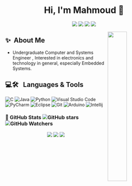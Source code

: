 <h1 align="center">Hi, I'm Mahmoud 👋</h1>
<p align="center">
    <a href="https://www.linkedin.com/in/mahmoud-samy-519986125"><img src="https://img.shields.io/badge/linkedin-%230177B5?style=flat&logo=linkedin&logoColor=white"/></a>
    <a href="https://www.facebook.com/7oda.samy.72/"><img src="https://img.shields.io/badge/Facebook-%231877F2.svg?style=flat&logo=Facebook&logoColor=white"/></a>
    <a href="mailto:mahmoudsamyzx11@gmail.com"><img src="https://img.shields.io/badge/Gmail-D14836?style=flat&logo=gmail&logoColor=white""/></a>
    <a href="https://discordapp.com/users/602878581772779520"><img src="https://img.shields.io/badge/Discord-4634f0?logo=discord&logoColor=white&style=flat"/></a>
  </p>
    <img src="https://media0.giphy.com/media/qgQUggAC3Pfv687qPC/giphy.gif?cid=6c09b9525nx2hasiq6pptd30pbjk44r135tt34h1r2nbgsq6&ep=v1_internal_gif_by_id&rid=giphy.gif&ct=g" align="right" width="35%"/>
    
## ✨&nbsp; About Me
- Undergraduate Computer and Systems Engineer , Interested in electronics and technology in general, especially Embedded Systems.


## 💻🛠 &nbsp; Languages & Tools
![C](https://img.shields.io/badge/c-%2300599C.svg?style=flate&logo=c&logoColor=white)
![Java](https://img.shields.io/badge/java-%23ED8B00.svg?style=flat&logo=openjdk&logoColor=white)
![Python](https://img.shields.io/badge/python-3670A0?style=flat&logo=python&logoColor=ffdd54)
![Visual Studio Code](https://img.shields.io/badge/Visual%20Studio%20Code-0078d7.svg?style=flat&logo=visual-studio-code&logoColor=white)
![PyCharm](https://img.shields.io/badge/pycharm-143?style=flat&logo=pycharm&logoColor=black&color=black&labelColor=green)
![Eclipse](https://img.shields.io/badge/Eclipse-FE7A16.svg?style=flat&logo=Eclipse&logoColor=white)
![Git](https://img.shields.io/badge/git-%23F05033.svg?style=flat&logo=git&logoColor=white)
![Arduino](https://img.shields.io/badge/Arduino_IDE-00979D?style=flat&logo=arduino&logoColor=white)
![Intellij](https://img.shields.io/badge/IntelliJ_IDEA-1039f2.svg?style=flat&logo=intellij-idea&logoColor=white)


### 🎯 GitHub Stats ![GitHub stars](https://img.shields.io/github/stars/MahmoudSamy511/StrapDown.js.svg?style=social&label=Star&maxAge=2592000) ![GitHub Watchers](https://badgen.net/github/watchers/Naereen/Strapdown.js/)
<p align="center">
    <img src="https://github-readme-stats.vercel.app/api?username=MahmoudSamy511&show_icons=true&theme=dark"></a>
    <img src="https://github-readme-streak-stats.herokuapp.com/?user={MahmoudSamy511}&theme=dark"></a>
    <img src="https://github-readme-stats.vercel.app/api/top-langs/?username=MahmoudSamy511&layout=compact&theme=dark"></a>
<p align="center">




              



